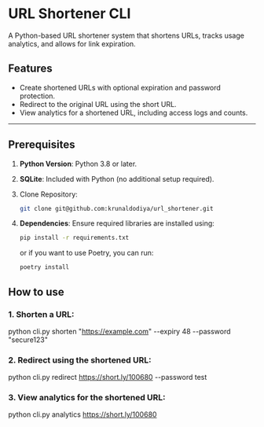 # URL Shortener CLI

A Python-based URL shortener system that shortens URLs, tracks usage analytics, and allows for link expiration.

## Features

- Create shortened URLs with optional expiration and password protection.
- Redirect to the original URL using the short URL.
- View analytics for a shortened URL, including access logs and counts.

---

## Prerequisites

1. **Python Version**: Python 3.8 or later.
2. **SQLite**: Included with Python (no additional setup required).
3. Clone Repository:

   ```bash
   git clone git@github.com:krunaldodiya/url_shortener.git
   ```

4. **Dependencies**: Ensure required libraries are installed using:
   ```bash
   pip install -r requirements.txt
   ```
   or if you want to use Poetry, you can run:
   ```bash
   poetry install
   ```

## How to use

### 1. Shorten a URL:

python cli.py shorten "https://example.com" --expiry 48 --password "secure123"

### 2. Redirect using the shortened URL:

python cli.py redirect https://short.ly/100680 --password test

### 3. View analytics for the shortened URL:

python cli.py analytics https://short.ly/100680

